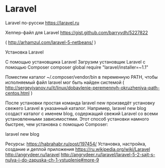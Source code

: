 # Laravel

Laravel по-русски
https://laravel.ru

Хелпер-файл для Laravel
https://gist.github.com/barryvdh/5227822

( http://arhamzul.com/laravel-5-netbeans/ )


Установка Laravel

С помощью установщика Laravel
Загрузим установщик Laravel с помощью Composer
composer global require "laravel/installer=~1.1"

Поместим каталог ~/.composer/vendor/bin в переменную PATH, чтобы исполняемый файл laravel мог быть найден системой ( http://sergeyivanov.ru/it/linux/dobavlenie-peremennyh-okruzheniya-path-centos.html )


После установки простая команда laravel new произведёт установку свежего Laravel в указанный каталог. Например, laravel new blog создаст каталог с именем blog, содержащий свежий Laravel со всеми установленными зависимостями. Этот способ установки намного быстрее, чем установка с помощью Composer:

laravel new blog


Ресурсы:
https://habrahabr.ru/post/197454/ Установка, настройка, создание и деплой приложения
https://ru.wikipedia.org/wiki/Laravel
http://angrydeer.ru/laravel 
http://angrydeer.ru/laravel/laravel-5-2-sajt-s-nulya-i-do-zapuska-ch-1-vstuplenie#more-9